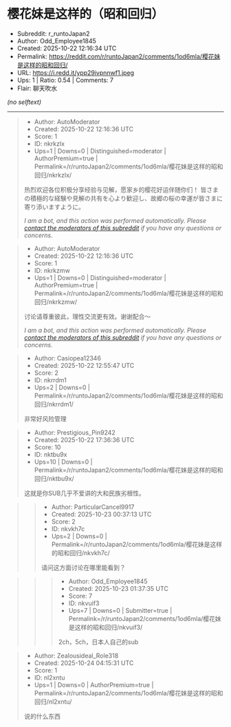 # 樱花妹是这样的（昭和回归）

- Subreddit: r_runtoJapan2
- Author: Odd_Employee1845
- Created: 2025-10-22 12:16:34 UTC
- Permalink: https://reddit.com/r/runtoJapan2/comments/1od6mla/樱花妹是这样的昭和回归/
- URL: https://i.redd.it/ypp29ivpnnwf1.jpeg
- Ups: 1 | Ratio: 0.54 | Comments: 7
- Flair: 聊天吹水

_(no selftext)_

---

> - Author: AutoModerator
> - Created: 2025-10-22 12:16:36 UTC
> - Score: 1
> - ID: nkrkzlx
> - Ups=1 | Downs=0 | Distinguished=moderator | AuthorPremium=true | Permalink=/r/runtoJapan2/comments/1od6mla/樱花妹是这样的昭和回归/nkrkzlx/
>
> 热烈欢迎各位积极分享经验与见解，愿家乡的樱花好运伴随你们！
> 皆さまの積極的な経験や見解の共有を心より歓迎し、故郷の桜の幸運が皆さまに寄り添いますように。
> 
> *I am a bot, and this action was performed automatically. Please [contact the moderators of this subreddit](/message/compose/?to=/r/runtoJapan2) if you have any questions or concerns.*

> - Author: AutoModerator
> - Created: 2025-10-22 12:16:36 UTC
> - Score: 1
> - ID: nkrkzmw
> - Ups=1 | Downs=0 | Distinguished=moderator | AuthorPremium=true | Permalink=/r/runtoJapan2/comments/1od6mla/樱花妹是这样的昭和回归/nkrkzmw/
>
> 讨论请尊重彼此，理性交流更有效。谢谢配合～
> 
> 
> *I am a bot, and this action was performed automatically. Please [contact the moderators of this subreddit](/message/compose/?to=/r/runtoJapan2) if you have any questions or concerns.*

> - Author: Casiopea12346
> - Created: 2025-10-22 12:55:47 UTC
> - Score: 2
> - ID: nkrrdm1
> - Ups=2 | Downs=0 | Permalink=/r/runtoJapan2/comments/1od6mla/樱花妹是这样的昭和回归/nkrrdm1/
>
> 非常好风险管理

> - Author: Prestigious_Pin9242
> - Created: 2025-10-22 17:36:36 UTC
> - Score: 10
> - ID: nktbu9x
> - Ups=10 | Downs=0 | Permalink=/r/runtoJapan2/comments/1od6mla/樱花妹是这样的昭和回归/nktbu9x/
>
> 这就是你SUB几乎不爱讲的大和民族劣根性。

>> - Author: ParticularCancel9917
>> - Created: 2025-10-23 00:37:13 UTC
>> - Score: 2
>> - ID: nkvkh7c
>> - Ups=2 | Downs=0 | Permalink=/r/runtoJapan2/comments/1od6mla/樱花妹是这样的昭和回归/nkvkh7c/
>>
>> 请问这方面讨论在哪里能看到？

>>> - Author: Odd_Employee1845
>>> - Created: 2025-10-23 01:37:35 UTC
>>> - Score: 7
>>> - ID: nkvuif3
>>> - Ups=7 | Downs=0 | Submitter=true | Permalink=/r/runtoJapan2/comments/1od6mla/樱花妹是这样的昭和回归/nkvuif3/
>>>
>>> 2ch，5ch，日本人自己的sub

> - Author: Zealousideal_Role318
> - Created: 2025-10-24 04:15:31 UTC
> - Score: 1
> - ID: nl2xntu
> - Ups=1 | Downs=0 | AuthorPremium=true | Permalink=/r/runtoJapan2/comments/1od6mla/樱花妹是这样的昭和回归/nl2xntu/
>
> 说的什么东西
